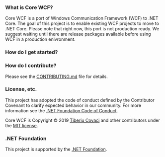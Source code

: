 ### What is Core WCF? 

Core WCF is a port of Windows Communication Framework (WCF) to .NET Core. The goal of this project is to enable existing WCF projects to move to .NET Core. Please note that right now, this port is not production ready. We suggest waiting until there are release packages available before using WCF in a production enivronment. 

### How do I get started?


### How do I contribute?

Please see the [CONTRIBUTING.md](CONTRIBUTING.md) file for details.



### License, etc.

This project has adopted the code of conduct defined by the Contributor Covenant to clarify expected behavior in our community.
For more information see the [.NET Foundation Code of Conduct](https://dotnetfoundation.org/code-of-conduct).

Core WCF is Copyright &copy; 2019 [Tiberiu Covaci](https://tibi.me) and other contributors under the [MIT license](LICENSE.txt).

### .NET Foundation

This project is supported by the [.NET Foundation](https://dotnetfoundation.org).